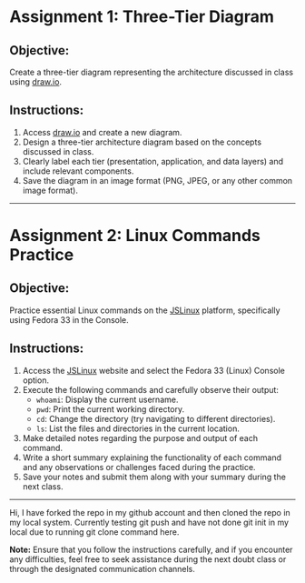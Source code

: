 # Assignment 1: Three-Tier Diagram

## Objective:
Create a three-tier diagram representing the architecture discussed in class using [draw.io](https://app.diagrams.net/).

## Instructions:
1. Access [draw.io](https://app.diagrams.net/) and create a new diagram.
2. Design a three-tier architecture diagram based on the concepts discussed in class.
3. Clearly label each tier (presentation, application, and data layers) and include relevant components.
4. Save the diagram in an image format (PNG, JPEG, or any other common image format).

---

# Assignment 2: Linux Commands Practice

## Objective:
Practice essential Linux commands on the [JSLinux](https://bellard.org/jslinux/) platform, specifically using Fedora 33 in the Console.

## Instructions:
1. Access the [JSLinux](https://bellard.org/jslinux/) website and select the Fedora 33 (Linux) Console option.
2. Execute the following commands and carefully observe their output:
   - `whoami`: Display the current username.
   - `pwd`: Print the current working directory.
   - `cd`: Change the directory (try navigating to different directories).
   - `ls`: List the files and directories in the current location.
3. Make detailed notes regarding the purpose and output of each command.
4. Write a short summary explaining the functionality of each command and any observations or challenges faced during the practice.
5. Save your notes and submit them along with your summary during the next class.

---

Hi, I have forked the repo in my github account and then cloned the repo in my local system. Currently testing git push and have not done git init in my local due to running git clone command here. 

**Note:** Ensure that you follow the instructions carefully, and if you encounter any difficulties, feel free to seek assistance during the next doubt class or through the designated communication channels.